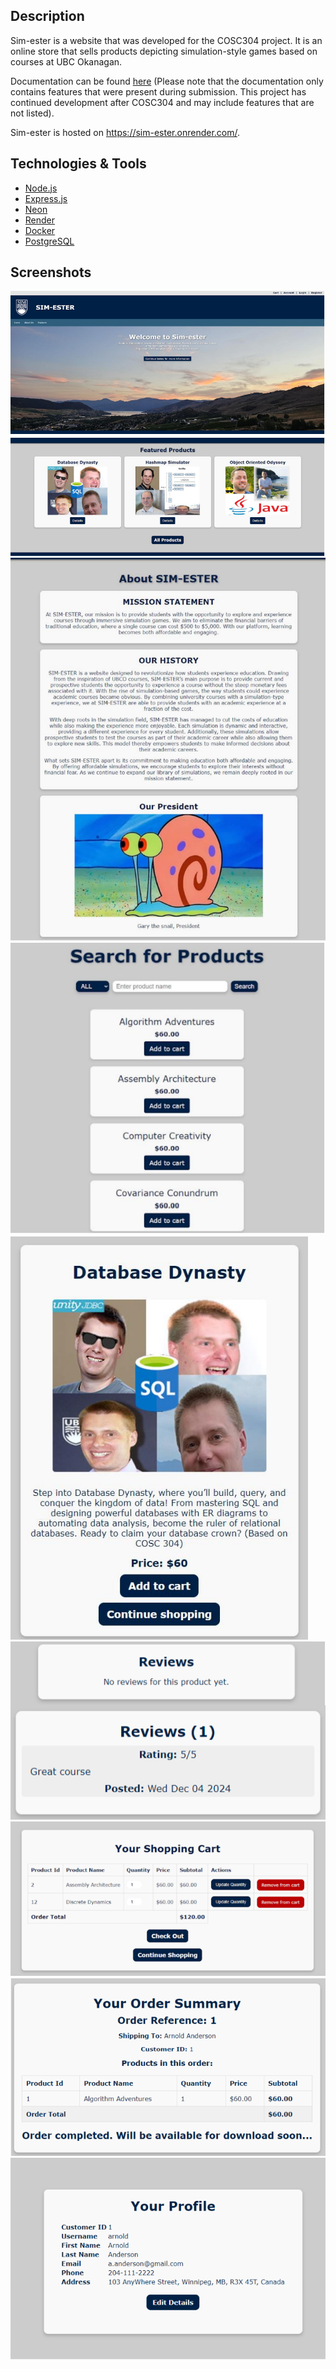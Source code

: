 ## Description
Sim-ester is a website that was developed for the COSC304 project. It is an online store that sells products depicting simulation-style games based on courses at UBC Okanagan.

Documentation can be found [here](https://rheiley.github.io/simester-documentation/documentation.pdf) (Please note that the documentation only contains features that were present during submission. This project has continued development after COSC304 and may include features that are not listed).

Sim-ester is hosted on https://sim-ester.onrender.com/.

## Technologies & Tools
- [Node.js](https://nodejs.org/en)
- [Express.js](https://expressjs.com/)
- [Neon](https://console.neon.tech/)
- [Render](https://render.com/)
- [Docker](https://www.docker.com/)
- [PostgreSQL](https://www.postgresql.org/)

## Screenshots
![](public/images/screenshot01.png)
![](public/images/screenshot02.png)
![](public/images/screenshot03.png)
![](public/images/screenshot04.png)
![](public/images/screenshot05.png)
![](public/images/screenshot06.png)
![](public/images/screenshot07.png)
![](public/images/screenshot08.png)